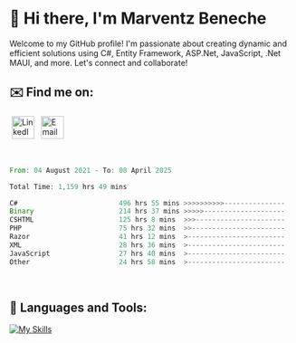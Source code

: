 # 👋 Hi there, I'm Marventz Beneche

Welcome to my GitHub profile! I'm passionate about creating dynamic and efficient solutions using C#, Entity Framework, ASP.Net, JavaScript, .Net MAUI, and more. Let's connect and collaborate!

## ✉️ Find me on:
 <a href="https://linkedin.com/in/benechem" target="_blank" rel="noopener noreferrer"> <img src="https://icons.iconarchive.com/icons/limav/flat-gradient-social/512/Linkedin-icon.png" alt="LinkedIn" height="40" style="vertical-align:top; margin:4px"></a>
 <a href="mailto:info@benechem.co"> <img src="https://icons.iconarchive.com/icons/dtafalonso/android-lollipop/512/Gmail-icon.png" alt="Email" height="40" style="vertical-align:top; margin:4px"></a>
</p>

<br/>
<!--START_SECTION:waka-->

```rust
From: 04 August 2021 - To: 08 April 2025

Total Time: 1,159 hrs 49 mins

C#                         496 hrs 55 mins >>>>>>>>>>---------------   41.94 %
Binary                     214 hrs 37 mins >>>>>--------------------   18.11 %
CSHTML                     125 hrs 8 mins  >>>----------------------   10.56 %
PHP                        75 hrs 32 mins  >>-----------------------   06.38 %
Razor                      41 hrs 12 mins  >------------------------   03.48 %
XML                        28 hrs 36 mins  >------------------------   02.41 %
JavaScript                 27 hrs 40 mins  >------------------------   02.34 %
Other                      24 hrs 58 mins  >------------------------   02.11 %
```

<!--END_SECTION:waka-->
<br />

## 🧰 Languages and Tools:

[![My Skills](https://skillicons.dev/icons?i=js,html,css,cs,java,php,mysql,dotnet,bootstrap,visualstudio,vscode,androidstudio,azure,xd,wordpress,raspberrypi)](https://skillicons.dev)
<br />

